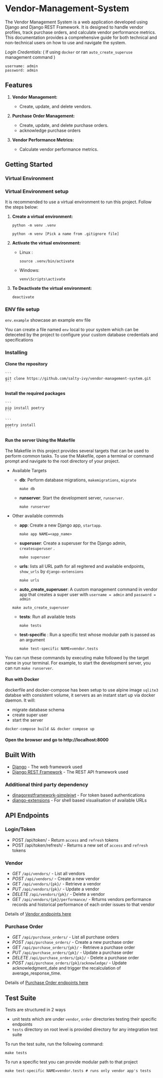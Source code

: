 # Vendor-Management-System

The Vendor Management System is a web application developed using Django and Django REST Framework. It is designed to handle vendor profiles, track purchase orders, and calculate vendor performance metrics. This documentation provides a comprehensive guide for both technical and non-technical users on how to use and navigate the system.

*Login Credentials:* ( If using `docker` or ran `auto_create_superuse` management command )

```
username: admin
password: admin
```


## Features

1. **Vendor Management:**
   - Create, update, and delete vendors.

2. **Purchase Order Management:**
   - Create, update, and delete purchase orders.
   - acknowledge purchase orders

3. **Vendor Performance Metrics:**
   - Calculate vendor performance metrics.


## Getting Started

### Virtual Environment

### Virtual Environment setup

It is recommended to use a virtual environment to run this project. Follow the steps below:

1. **Create a virtual environment:**

    ```
    python -m venv .venv
    ```
    ```
    python -m venv [Pick a name from .gitignore file]
    ```

2. **Activate the virtual environment:**

    - Linux :
        ```
        source .venv/bin/activate
        ```
    - Windows:
        ```
        venv\Scripts\activate
        ```

3. **To Deactivate the virtual environment:**

    ```
    deactivate
    ```
### ENV file setup

`env.example` showcase an example env file

You can create a file named `env` local to your system which can be deteceted by the project to configure your custom database credentials and specifications


### Installing

#### Clone the repository

    ```
    git clone https://github.com/salty-ivy/vendor-management-system.git
    ```

#### Install the required packages

    ```
    pip install poetry
    ```

    ```
    poetry install
    ```

#### Run the server Using the Makefile

The Makefile in this project provides several targets that can be used to perform common tasks. To use the Makefile, open a terminal or command prompt and navigate to the root directory of your project.

- Available Targets
    - **db**: Perform database migrations, `makemigrations`, `migrate`

        ```
        make db
        ```

    - **runserver**: Start the development server, `runserver`.

        ```
        make runserver
        ```

- Other available commnds
    - **app**: Create a new Django app, `startapp`.

        ```
        make app NAME=<app_name>
        ```

    - **superuser**: Create a superuser for the Django admin, `createsuperuser` .

        ```
        make superuser
        ```

    - **urls**: lists all URL path for all regitered and available endpoints, `show_urls` by `django-extensions`
        ```
        make urls
        ```

    - **auto_create_superuser**: A custom management command in vendor app that creates a super user with `username = admin` and `password = admin`
    ```
    make auto_create_superuser
    ```

    - **tests**: Run all available tests
        ```
        make tests
        ```

    - **test-specific <name>**: Run a specific test whose modular path is passed as an argument
        ```
        make test-specific NAME=vendor.tests
        ```

You can run these commands by executing make followed by the target name in your terminal. For example, to start the development server, you can run `make runserver`.

#### Run with Docker

dockerfile and docker-compose has been setup to use alpine image `sqlite3` databse with consistent volume, it servers as an instant start up via docker daemon.
It will:
- migrate database schema
- create super user
- start the server

```
docker-compose build && docker compose up
```

#### Open the browser and go to http://localhost:8000

## Built With

* [Django](https://www.djangoproject.com/) - The web framework used
* [Django REST Framework](http://www.django-rest-framework.org/) - The REST API framework used

### Additional third party dependency

* [djnagorestframework-simplejwt](https://django-rest-framework-simplejwt.readthedocs.io/en/latest/) - For token based authentications
* [django-extensions](https://django-extensions.readthedocs.io/en/latest/) - For shell based visualisation of available URLs

## API Endpoints

### Login/Token

* POST /api/token/ - Return `access` and `refresh` tokens
* POST /api/token/refresh/ - Returns a new set of `access` and `refresh` tokens

### Vendor

* *GET* `/api/vendors/` - List all vendors
* *POST* `/api/vendors/` - Create a new vendor
* *GET* `/api/vendors/{pk}/` - Retrieve a vendor
* *PUT* `/api/vendors/{pk}/` - Update a vendor
* *DELETE* `/api/vendors/{pk}/` - Delete a vendor
* *GET* `/api/vendors/{pk}/performance/` - Rrturns vendors performance records and historical performance of each order issues to that vendor

Details of  [Vendor endpoints here](src/docs/vendor/endpoints.md)

### Purchase Order

* *GET* `/api/purchase_orders/` - List all purchase orders
* *POST* `/api/purchase_orders/` - Create a new purchase order
* *GET* `/api/purchase_orders/{pk}/` - Retrieve a purchase order
* *PUT* `/api/purchase_orders/{pk}/` - Update a purchase order
* *DELETE* `/api/purchase_orders/{pk}/` - Delete a purchase order
* *POST* `/api/purchase_orders/{pk}/acknowledge/` -  Update acknowledgment_date and trigger the recalculation of average_response_time.

Details of  [Purchase Order endpoints here](src/docs/order/endpoints.md)

## Test Suite

Tests are structured in 2 ways
- unit tests which are under `vendor`, `order` directories testing their specific endpoints
- `tests` directory on root level is provided directory for any integration test suite

To run the test suite, run the following command:
```
make tests
```

To run a specific test you can provide modular path to that project

```
make test-specific NAME=vendor.tests # runs only vendor app's tests
```
